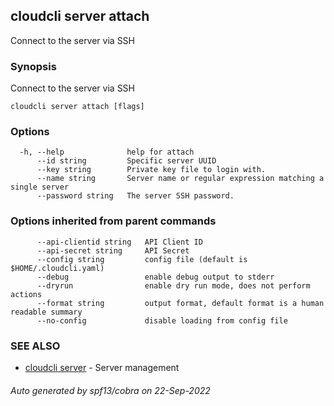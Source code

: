## cloudcli server attach

Connect to the server via SSH

### Synopsis

Connect to the server via SSH

```
cloudcli server attach [flags]
```

### Options

```
  -h, --help              help for attach
      --id string         Specific server UUID
      --key string        Private key file to login with.
      --name string       Server name or regular expression matching a single server
      --password string   The server SSH password.
```

### Options inherited from parent commands

```
      --api-clientid string   API Client ID
      --api-secret string     API Secret
      --config string         config file (default is $HOME/.cloudcli.yaml)
      --debug                 enable debug output to stderr
      --dryrun                enable dry run mode, does not perform actions
      --format string         output format, default format is a human readable summary
      --no-config             disable loading from config file
```

### SEE ALSO

* [cloudcli server](cloudcli_server.md)	 - Server management

###### Auto generated by spf13/cobra on 22-Sep-2022
